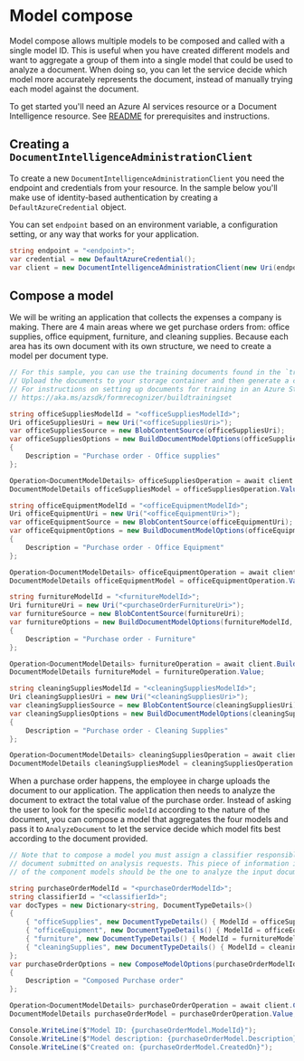 # Model compose

Model compose allows multiple models to be composed and called with a single model ID. This is useful when you have created different models and want to aggregate a group of them into a single model that could be used to analyze a document. When doing so, you can let the service decide which model more accurately represents the document, instead of manually trying each model against the document.

To get started you'll need an Azure AI services resource or a Document Intelligence resource. See [README][README] for prerequisites and instructions.

## Creating a `DocumentIntelligenceAdministrationClient`

To create a new `DocumentIntelligenceAdministrationClient` you need the endpoint and credentials from your resource. In the sample below you'll make use of identity-based authentication by creating a `DefaultAzureCredential` object.

You can set `endpoint` based on an environment variable, a configuration setting, or any way that works for your application.

```C# Snippet:CreateDocumentIntelligenceAdministrationClient
string endpoint = "<endpoint>";
var credential = new DefaultAzureCredential();
var client = new DocumentIntelligenceAdministrationClient(new Uri(endpoint), credential);
```

## Compose a model

We will be writing an application that collects the expenses a company is making. There are 4 main areas where we get purchase orders from: office supplies, office equipment, furniture, and cleaning supplies. Because each area has its own document with its own structure, we need to create a model per document type.

```C# Snippet:DocumentIntelligenceSampleBuildVariousModels
// For this sample, you can use the training documents found in the `trainingFiles` folder.
// Upload the documents to your storage container and then generate a container SAS URL.
// For instructions on setting up documents for training in an Azure Storage Blob Container, see
// https://aka.ms/azsdk/formrecognizer/buildtrainingset

string officeSuppliesModelId = "<officeSuppliesModelId>";
Uri officeSuppliesUri = new Uri("<officeSuppliesUri>");
var officeSuppliesSource = new BlobContentSource(officeSuppliesUri);
var officeSuppliesOptions = new BuildDocumentModelOptions(officeSuppliesModelId, DocumentBuildMode.Template, officeSuppliesSource)
{
    Description = "Purchase order - Office supplies"
};

Operation<DocumentModelDetails> officeSuppliesOperation = await client.BuildDocumentModelAsync(WaitUntil.Completed, officeSuppliesOptions);
DocumentModelDetails officeSuppliesModel = officeSuppliesOperation.Value;

string officeEquipmentModelId = "<officeEquipmentModelId>";
Uri officeEquipmentUri = new Uri("<officeEquipmentUri>");
var officeEquipmentSource = new BlobContentSource(officeEquipmentUri);
var officeEquipmentOptions = new BuildDocumentModelOptions(officeEquipmentModelId, DocumentBuildMode.Template, officeEquipmentSource)
{
    Description = "Purchase order - Office Equipment"
};

Operation<DocumentModelDetails> officeEquipmentOperation = await client.BuildDocumentModelAsync(WaitUntil.Completed, officeEquipmentOptions);
DocumentModelDetails officeEquipmentModel = officeEquipmentOperation.Value;

string furnitureModelId = "<furnitureModelId>";
Uri furnitureUri = new Uri("<purchaseOrderFurnitureUri>");
var furnitureSource = new BlobContentSource(furnitureUri);
var furnitureOptions = new BuildDocumentModelOptions(furnitureModelId, DocumentBuildMode.Template, furnitureSource)
{
    Description = "Purchase order - Furniture"
};

Operation<DocumentModelDetails> furnitureOperation = await client.BuildDocumentModelAsync(WaitUntil.Completed, furnitureOptions);
DocumentModelDetails furnitureModel = furnitureOperation.Value;

string cleaningSuppliesModelId = "<cleaningSuppliesModelId>";
Uri cleaningSuppliesUri = new Uri("<cleaningSuppliesUri>");
var cleaningSuppliesSource = new BlobContentSource(cleaningSuppliesUri);
var cleaningSuppliesOptions = new BuildDocumentModelOptions(cleaningSuppliesModelId, DocumentBuildMode.Template, cleaningSuppliesSource)
{
    Description = "Purchase order - Cleaning Supplies"
};

Operation<DocumentModelDetails> cleaningSuppliesOperation = await client.BuildDocumentModelAsync(WaitUntil.Completed, cleaningSuppliesOptions);
DocumentModelDetails cleaningSuppliesModel = cleaningSuppliesOperation.Value;
```

When a purchase order happens, the employee in charge uploads the document to our application. The application then needs to analyze the document to extract the total value of the purchase order. Instead of asking the user to look for the specific `modelId` according to the nature of the document, you can compose a model that aggregates the four models and pass it to `AnalyzeDocument` to let the service decide which model fits best according to the document provided.

```C# Snippet:DocumentIntelligenceSampleComposeModel
// Note that to compose a model you must assign a classifier responsible for detecting the type of
// document submitted on analysis requests. This piece of information is necessary to determine which
// of the component models should be the one to analyze the input document.

string purchaseOrderModelId = "<purchaseOrderModelId>";
string classifierId = "<classifierId>";
var docTypes = new Dictionary<string, DocumentTypeDetails>()
{
    { "officeSupplies", new DocumentTypeDetails() { ModelId = officeSuppliesModelId } },
    { "officeEquipment", new DocumentTypeDetails() { ModelId = officeEquipmentModelId } },
    { "furniture", new DocumentTypeDetails() { ModelId = furnitureModelId } },
    { "cleaningSupplies", new DocumentTypeDetails() { ModelId = cleaningSuppliesModelId } }
};
var purchaseOrderOptions = new ComposeModelOptions(purchaseOrderModelId, classifierId, docTypes)
{
    Description = "Composed Purchase order"
};

Operation<DocumentModelDetails> purchaseOrderOperation = await client.ComposeModelAsync(WaitUntil.Completed, purchaseOrderOptions);
DocumentModelDetails purchaseOrderModel = purchaseOrderOperation.Value;

Console.WriteLine($"Model ID: {purchaseOrderModel.ModelId}");
Console.WriteLine($"Model description: {purchaseOrderModel.Description}");
Console.WriteLine($"Created on: {purchaseOrderModel.CreatedOn}");
```

[README]: https://github.com/Azure/azure-sdk-for-net/tree/main/sdk/documentintelligence/Azure.AI.DocumentIntelligence#getting-started
